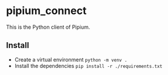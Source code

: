 # pipium_connect

This is the Python client of Pipium.

## Install

- Create a virtual environment `python -m venv .`
- Install the dependencies `pip install -r ./requirements.txt`
